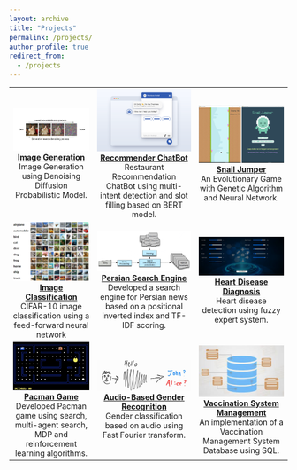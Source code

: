 ```yaml
---
layout: archive
title: "Projects"
permalink: /projects/
author_profile: true
redirect_from:
  - /projects
---
```

| | | |
|:-------------------------:|:-------------------------:|:-------------------------:|
| ![](/images/ddpm.png)  [**Image Generation**](https://github.com/rahaahmadi/Diffusion-Model-Scratch) <br> Image Generation using Denoising Diffusion Probabilistic Model.|![](/images/chatbot.png)[**Recommender ChatBot**](https://github.com/rahaahmadi/Conversational-Recommender-System) <br> Restaurant Recommendation ChatBot using multi-intent detection and slot filling based on BERT model.|![](/images/SnailJumper.png) [**Snail Jumper**](https://github.com/rahaahmadi/SnailJumper) <br> An Evolutionary Game with Genetic Algorithm and Neural Network.|
|![](/images/cifar.png)[**Image Classification**](https://github.com/rahaahmadi/CIFAR-10-Classification) <br> CIFAR-10 image classification using a feed-forward neural network|![](/images/search-engine.png) [**Persian Search Engine**](https://github.com/rahaahmadi/Information-Retrieval) <br> Developed a search engine for Persian news based on a positional inverted index and TF-IDF scoring.|![](/images/Fuzzy.png) [**Heart Disease Diagnosis**](https://github.com/tanya-jp/ROS-GMapping-VFH-PathPlanning) <br> Heart disease detection using fuzzy expert system.| 
|![](/images/pacman.png)[**Pacman Game**](https://github.com/rahaahmadi/Pacman-AI) <br> Developed Pacman game using search, multi-agent search, MDP and reinforcement learning algorithms.|![](/images/audio.png) [**Audio-Based Gender Recognition**](https://github.com/rahaahmadi/Audio-Based-Gender-Recognition) <br> Gender classification based on audio using Fast Fourier transform.|![](/images/database.png) [**Vaccination System Management**](https://github.com/rahaahmadi/VaccinationSystem) <br> An implementation of a Vaccination Management System Database using SQL.| 

